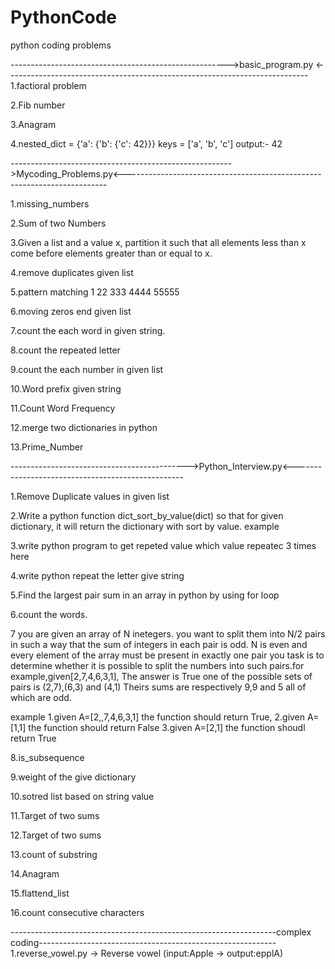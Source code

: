 # PythonCode
python coding problems

------------------------------------------------------>basic_program.py <---------------------------------------------------------------------------
1.factioral problem 

2.Fib number

3.Anagram

4.nested_dict = {'a': {'b': {'c': 42}}}
  keys = ['a', 'b', 'c']
  output:- 42


------------------------------------------------------->Mycoding_Problems.py<-------------------------------------------------------------------------

1.missing_numbers

2.Sum of two Numbers

3.Given a list and a value x, partition it such that all elements less than x come before elements greater than or equal to x.

4.remove duplicates given list

5.pattern matching
1
22
333
4444
55555
   
6.moving zeros end given list

7.count the each word in given string.

8.count the repeated letter

9.count the each number in given list

10.Word prefix given string

11.Count Word Frequency

12.merge two dictionaries in python

13.Prime_Number


-------------------------------------------->Python_Interview.py<--------------------------------------------------

1.Remove Duplicate values in given list

2.Write a python function dict_sort_by_value(dict) so that for given dictionary, it will return the dictionary with sort by value.
example 

3.write python program to get repeted value which value repeatec 3 times here

4.write python repeat the letter give string

5.Find the largest pair sum in an array in python by using for loop

6.count the words.

7
you are given an array of N inetegers. you want to split them into N/2 pairs in such a way that the sum of integers in each pair is odd. N is even and every element of the array
must be present in exactly one pair
you task is to determine whether it is possible to split the numbers into such pairs.for example,given[2,7,4,6,3,1], The answer is True
one of the possible sets of pairs is (2,7),(6,3) and (4,1) Theirs sums are respectively 9,9 and 5 all of which are odd.

example
1.given A=[2,,7,4,6,3,1] the function should return True,
2.given A=[1,1] the function should return False
3.given A=[2,1] the function shoudl return True

8.is_subsequence

9.weight of the give dictionary

10.sotred list based on string value

11.Target of two sums

12.Target of two sums

13.count of substring

14.Anagram

15.flattend_list

16.count consecutive characters

------------------------------------------------------------------complex coding-----------------------------------------------------------
1.reverse_vowel.py -> Reverse vowel  (input:Apple -> output:epplA)
